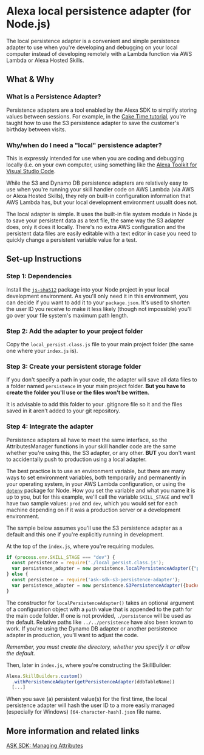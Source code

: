 # Alexa local persistence adapter (for Node.js)

The local persistence adapter is a convenient and simple persistence adapter to use when you're developing and debugging on your local computer instead of developing remotely with a Lambda function via AWS Lambda or Alexa Hosted Skills.

## What & Why

### What is a Persistence Adapter?

Persistence adapters are a tool enabled by the Alexa SDK to simplify storing values between sessions. For example, in the [Cake Time tutorial](https://developer.amazon.com/en-US/alexa/alexa-skills-kit/get-deeper/tutorials-code-samples/build-an-engaging-alexa-skill), you're taught how to use the S3 persistence adapter to save the customer's birthday between visits.

### Why/when do I need a "local" persistence adapter?

This is expressly intended for use when you are coding and debugging locally (i.e. on your own computer, using something like the [Alexa Toolkit for Visual Studio Code](https://developer.amazon.com/en-US/docs/alexa/ask-toolkit/vs-code-ask-skills.html). 

While the S3 and Dynamo DB persistence adapters are relatively easy to use when you're running your skill handler code on AWS Lambda (via AWS or Alexa Hosted Skills), they rely on built-in configuration information that AWS Lambda has, but your local development environment usuallt does not. 

The local adapter is simple. It uses the built-in file system module in Node.js to save your persistent data as a text file, the same way the S3 adapter does, only it does it locally. There's no extra AWS configuration and the persistent data files are easily editable with a text editor in case you need to quickly change a persistent variable value for a test.

## Set-up Instructions

### Step 1: Dependencies

Install the [`js-sha512`](https://www.npmjs.com/package/js-sha512) package into your Node project in your local development environment. As you'll only need it in this environment, you can decide if you want to add it to your `package.json`. It's used to shorten the user ID you receive to make it less likely (though not impossible) you'll go over your file system's maximum path length.

### Step 2: Add the adapter to your project folder

Copy the `local_persist.class.js` file to your main project folder (the same one where your `index.js` is).

### Step 3: Create your persistent storage folder

If you don't specify a path in your code, the adapter will save all data files to a folder named `persistence` in your main project folder. **But you have to create the folder you'll use or the files won't be written.** 

It is advisable to add this folder to your .gitignore file so it and the files saved in it aren't added to your git repository.

### Step 4: Integrate the adapter

Persistence adapters all have to meet the same interface, so the AttributesManager functions in your skill handler code are the same whether you're using this, the S3 adapter, or any other. **BUT** you don't want to accidentally push to production using a local adapter. 

The best practice is to use an environment variable, but there are many ways to set environment variables, both temporarily and permanently in your operating system, in your AWS Lambda configuration, or using the [`dotenv`](https://www.npmjs.com/package/dotenv) package for Node.  How you set the variable and what you name it is up to you, but for this example, we'll call the variable `SKILL_STAGE` and we'll have two sample values: `prod` and `dev`, which you would set for each machine depending on if it was a production server or a development environment.

The sample below assumes you'll use the S3 persistence adapter as a default and this one if you're explicitly running in development.

At the top of the `index.js`, where you're requiring modules.

```javascript
if (process.env.SKILL_STAGE === "dev") {
  const persistence = require('./local_persist.class.js');
  var persistence_adapter = new persistence.localPersistenceAdapter({"path": "./pvals"})
} else {
  const persistence = require('ask-sdk-s3-persistence-adapter');
  var persistence_adapter = new persistence.S3PersistenceAdapter({bucketName:process.env.S3_PERSISTENCE_BUCKET})
}
```

The constructor for `localPersistenceAdapter()` takes an optional argument of a configuration object with a `path` value that is appended to the path for the main code folder. If one is not provided, `./persistence` will be used as the default. Relative paths like `../../persistence` have also been known to work. If you're using the Dynamo DB adapter or another persistence adapter in production, you'll want to adjust the code.

*Remember, you must create the directory, whether you specify it or allow the default.*  

Then, later in `index.js`, where you're constructing the SkillBuilder:

```javascript
Alexa.SkillBuilders.custom()
  .withPersistenceAdapter(getPersistenceAdapter(ddbTableName))
  [...]
```

When you save (a) persistent value(s) for the first time, the local persistence adapter will hash the user ID to a more easily managed (especially for Windows) `[64-character-hash].json` file name. 

## More information and related links

[ASK SDK: Managing Attributes](https://developer.amazon.com/en-US/docs/alexa/alexa-skills-kit-sdk-for-nodejs/manage-attributes.html)

